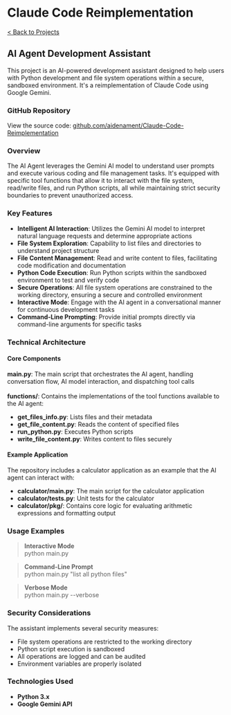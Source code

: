# Claude Code Reimplementation

[< Back to Projects](/projects)

## AI Agent Development Assistant

This project is an AI-powered development assistant designed to help users with Python development and file system operations within a secure, sandboxed environment. It's a reimplementation of Claude Code using Google Gemini.

### GitHub Repository

View the source code: [github.com/aidenament/Claude-Code-Reimplementation](https://github.com/aidenament/Claude-Code-Reimplementation)

### Overview

The AI Agent leverages the Gemini AI model to understand user prompts and execute various coding and file management tasks. It's equipped with specific tool functions that allow it to interact with the file system, read/write files, and run Python scripts, all while maintaining strict security boundaries to prevent unauthorized access.

### Key Features

- **Intelligent AI Interaction**: Utilizes the Gemini AI model to interpret natural language requests and determine appropriate actions
- **File System Exploration**: Capability to list files and directories to understand project structure
- **File Content Management**: Read and write content to files, facilitating code modification and documentation
- **Python Code Execution**: Run Python scripts within the sandboxed environment to test and verify code
- **Secure Operations**: All file system operations are constrained to the working directory, ensuring a secure and controlled environment
- **Interactive Mode**: Engage with the AI agent in a conversational manner for continuous development tasks
- **Command-Line Prompting**: Provide initial prompts directly via command-line arguments for specific tasks

### Technical Architecture

#### Core Components

**main.py**: The main script that orchestrates the AI agent, handling conversation flow, AI model interaction, and dispatching tool calls <br> <br>
**functions/**: Contains the implementations of the tool functions available to the AI agent:

 - **get_files_info.py**: Lists files and their metadata
 - **get_file_content.py**: Reads the content of specified files
 - **run_python.py**: Executes Python scripts
 - **write_file_content.py**: Writes content to files securely

#### Example Application

The repository includes a calculator application as an example that the AI agent can interact with:

- **calculator/main.py**: The main script for the calculator application
- **calculator/tests.py**: Unit tests for the calculator
- **calculator/pkg/**: Contains core logic for evaluating arithmetic expressions and formatting output

### Usage Examples

> **Interactive Mode** <br>
> python main.py

> **Command-Line Prompt** <br>
> python main.py "list all python files"

> **Verbose Mode** <br>
> python main.py --verbose

### Security Considerations

The assistant implements several security measures:
- File system operations are restricted to the working directory
- Python script execution is sandboxed
- All operations are logged and can be audited
- Environment variables are properly isolated

### Technologies Used

- **Python 3.x**
- **Google Gemini API**


